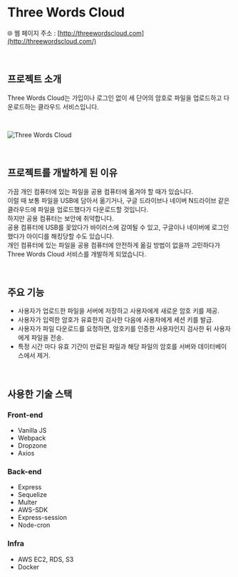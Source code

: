 # Three Words Cloud
🌐 웹 페이지 주소 : [http://threewordscloud.com](http://threewordscloud.com/)


</br>


## 프로젝트 소개
Three Words Cloud는 가입이나 로그인 없이 세 단어의 암호로 파일을 업로드하고 다운로드하는 클라우드 서비스입니다.


</br>


![Three Words Cloud](https://user-images.githubusercontent.com/54034869/117648407-227b9780-b1c9-11eb-866f-bc0d3356462c.gif)


</br>

## 프로젝트를 개발하게 된 이유
가끔 개인 컴퓨터에 있는 파일을 공용 컴퓨터에 옮겨야 할 때가 있습니다.   
이럴 때 보통 파일을 USB에 담아서 옮기거나, 구글 드라이브나 네이버 N드라이브 같은 클라우드에 파일을 업로드했다가 다운로드할 것입니다.   
하지만 공용 컴퓨터는 보안에 취약합니다.   
공용 컴퓨터에 USB를 꽂았다가 바이러스에 감여될 수 있고, 구글이나 네이버에 로그인했다가 아이디를 해킹당할 수도 있습니다.   
개인 컴퓨터에 있는 파일을 공용 컴퓨터에 안전하게 옮길 방법이 없을까 고민하다가 Three Words Cloud 서비스를 개발하게 되었습니다.   


</br>


## 주요 기능
- 사용자가 업로드한 파일을 서버에 저장하고 사용자에게 새로운 암호 키를 제공.
- 사용자가 입력한 암호가 유효한지 검사한 다음에 사용자에게 세션 키를 발급.
- 사용자가 파일 다운로드를 요청하면, 암호키를 인증한 사용자인지 검사한 뒤 사용자에게 파일을 전송.
- 특정 시간 마다 유효 기간이 만료된 파일과 해당 파일의 암호를 서버와 데이터베이스에서 제거.


</br>


## 사용한 기술 스택
### Front-end
- Vanilla JS
- Webpack
- Dropzone
- Axios

### Back-end
- Express
- Sequelize
- Multer
- AWS-SDK
- Express-session
- Node-cron

### Infra
- AWS EC2, RDS, S3
- Docker
